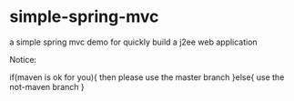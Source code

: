 simple-spring-mvc
=================

a simple spring mvc demo for quickly build a j2ee web application

Notice:

if(maven is ok for you){
  then please use the master branch
}else{
  use the not-maven branch
}
